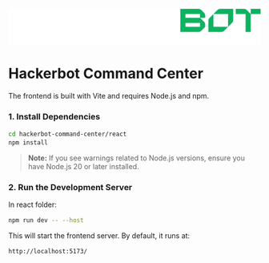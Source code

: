 ![HackerBot](images/transparent_hb_horizontal_industries_.png)
# Hackerbot Command Center
The frontend is built with Vite and requires Node.js and npm.

### 1. Install Dependencies
```bash
cd hackerbot-command-center/react
npm install
```
> **Note:** If you see warnings related to Node.js versions, ensure you have Node.js 20 or later installed.

### 2. Run the Development Server
In react folder:
```bash
npm run dev -- --host
```
This will start the frontend server. By default, it runs at:
```
http://localhost:5173/
```
